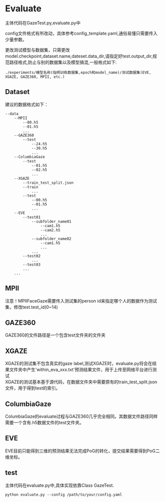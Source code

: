 # Evaluate
主体代码在GazeTest.py,evaluate.py中    
  
config文件格式有所改动，具体参考config_template.yaml,通俗易懂只需要传入少量参数。  
  
更改测试模型与数据集，只需更改model.checkpoint,dataset.name,dateset.data_dir,请指定好test.output_dir,规范路径格式,防止与别的数据集以及模型搞混,一般格式如下:   
  
```
./experiments/模型名称(指明训练数据集,epoch和model_name)/测试数据集(EVE, XGAZE, GAZE360, MPII, etc.)  
```
  


## Dataset
建议的数据格式如下：  
```
--data  
    --MPII  
        --00.h5  
        --01.h5  
        ...  
    --GAZE360  
        --test  
            --24.h5  
            --30.h5  
            ...  
    --ColumbiaGaze
        --test
            --01.h5
            --02.h5
            ...
    --XGAZE  
        --train_test_split.json  
        --train  
            ...  
        --test  
            --00.h5  
            --01.h5  
            ...  
    --EVE  
        --test01
            --subfolder_name01
                --cam1.h5
                --cam2.h5
                ...
            --subfolder_name02
                --cam1.h5
                ...
            ...
        --test02
            ...
        --test03
        ...
    ...  
```
## MPII
注意！MPIIFaceGaze需要传入测试集的person id来指定哪个人的数据作为测试集，修改test.test_id(0~14)  

## GAZE360
GAZE360的文件路径是一个包含test文件夹的文件夹   

## XGAZE
XGAZE的测试集不包含真实的gaze label,测试XGAZE时，evaluate.py将会在结果文件夹中产生'within_eva_xxx.txt'预测结果文件，用于上传至网络平台进行测试      
XGAZE的测试基本基于源代码，在数据文件夹中需要原有的train_test_split.json文件，用于得到test的索引。  

## ColumbiaGaze
ColumbiaGaze的evaluate过程与GAZE360几乎完全相同。其数据文件路径同样需要一个含有.h5数据文件的test文件夹。  

## EVE
EVE目前只能得到三维的预测结果无法完成PoG的转化，提交结果需要得到PoG二维坐标。

## test
主体代码在evaluate.py中,具体实现依靠Class GazeTest.  
```
python evaluate.py --config /path/to/your/config.yaml
```